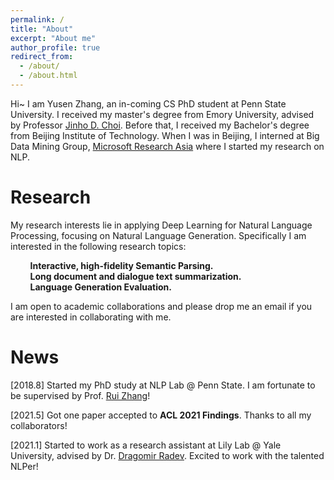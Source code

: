 ```yaml
---
permalink: /
title: "About"
excerpt: "About me"
author_profile: true
redirect_from: 
  - /about/
  - /about.html
---
```


Hi~ I am Yusen Zhang, an in-coming CS PhD student at Penn State University. I received my master's degree from Emory University, advised by Professor [Jinho D. Choi](http://www.mathcs.emory.edu/~choi/home.html). Before that, I received my Bachelor's degree from Beijing Institute of Technology. When I was in Beijing, I interned at Big Data Mining Group, [Microsoft Research Asia](https://www.microsoft.com/en-us/research/group/data-knowledge-intelligence/) where I started my research on NLP.


Research
======
My research interests lie in applying Deep Learning for Natural Language Processing, focusing on Natural Language Generation. Specifically I am interested in the following research topics:  


&nbsp;&nbsp;&nbsp;&nbsp;&nbsp;&nbsp;&nbsp;&nbsp;**Interactive, high-fidelity Semantic Parsing.**  
&nbsp;&nbsp;&nbsp;&nbsp;&nbsp;&nbsp;&nbsp;&nbsp;**Long document and dialogue text summarization.**  
&nbsp;&nbsp;&nbsp;&nbsp;&nbsp;&nbsp;&nbsp;&nbsp;**Language Generation Evaluation.**  


I am open to academic collaborations and please drop me an email if you are interested in collaborating with me.  

News
======
\[2018.8\] Started my PhD study at NLP Lab @ Penn State. I am fortunate to be supervised by Prof. [Rui Zhang](https://ryanzhumich.github.io/)!

\[2021.5\] Got one paper accepted to **ACL 2021 Findings**. Thanks to all my collaborators!

\[2021.1\] Started to work as a research assistant at Lily Lab @ Yale University, advised by Dr. [Dragomir Radev](https://cpsc.yale.edu/people/dragomir-radev). Excited to work with the talented NLPer!
